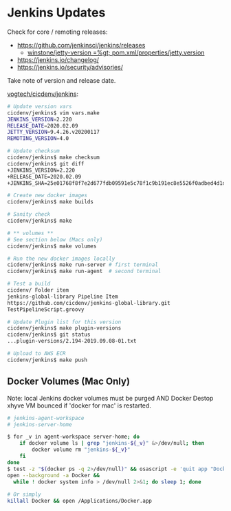 # Jenkins Updates

Check for core / remoting releases:
* https://github.com/jenkinsci/jenkins/releases
  * [winstone/jetty-version =%gt; pom.xml/properties/jetty.version](https://github.com/jenkinsci/winstone/blob/master/pom.xml#L22)
* https://jenkins.io/changelog/
* https://jenkins.io/security/advisories/

Take note of version and release date.

[vogtech/cicdenv/jenkins](https://github.com/vogtech/cicdenv/blob/master/jenkins/):
```bash
# Update version vars
cicdenv/jenkins$ vim vars.make
JENKINS_VERSION=2.220
RELEASE_DATE=2020.02.09
JETTY_VERSION=9.4.26.v20200117
REMOTING_VERSION=4.0

# Update checksum
cicdenv/jenkins$ make checksum
cicdenv/jenkins$ git diff
+JENKINS_VERSION=2.220
+RELEASE_DATE=2020.02.09
+JENKINS_SHA=25e01768f8f7e2d677fdb09591e5c78f1c9b191ec8e5526f0adbed4d1dbc668a

# Create new docker images
cicdenv/jenkins$ make builds

# Sanity check
cicdenv/jenkins$ make 

# ** volumes **
# See section below (Macs only)
cicdenv/jenkins$ make volumes

# Run the new docker images locally
cicdenv/jenkins$ make run-server # first terminal
cicdenv/jenkins$ make run-agent  # second terminal

# Test a build
cicdenv/ Folder item
jenkins-global-library Pipeline Item
https://github.com/cicdenv/jenkins-global-library.git
TestPipelineScript.groovy

# Update Plugin list for this version
cicdenv/jenkins$ make plugin-versions
cicdenv/jenkins$ git status
...plugin-versions/2.194-2019.09.08-01.txt

# Upload to AWS ECR
cicdenv/jenkins$ make push
```

## Docker Volumes (Mac Only)
Note: local Jenkins docker volumes must be purged AND Docker Destop xhyve VM bounced if 'docker for mac' is restarted.
```bash
# jenkins-agent-workspace
# jenkins-server-home

$ for _v in agent-workspace server-home; do
    if docker volume ls | grep "jenkins-${_v}" &>/dev/null; then
        docker volume rm "jenkins-${_v}"
    fi
done
$ test -z "$(docker ps -q 2>/dev/null)" && osascript -e 'quit app "Docker"'
open --background -a Docker &&
  while ! docker system info > /dev/null 2>&1; do sleep 1; done
  
# Or simply
killall Docker && open /Applications/Docker.app
```

